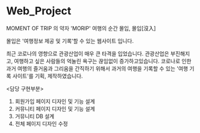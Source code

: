 # Web_Project
MOMENT OF TRIP 의 약자   'MORIP'  여행의 순간 몰입, 몰입[沒入]

몰입은 '여행정보 제공 및 기록'할 수 있는 웹사이트 입니다.

최근 코로나의 영향으로 관광산업이 매우 큰 타격을 입었습니다.
관광산업은 부진해지고, 여행하고 싶은 사람들의 억눌린 욕구는 끊임없이 증가하고있습니다.
코로나로 인한 과거 여행의 즐거움과 그리움을 간직하기 위해서 
과거의 여행을 기록할 수 있는 '여행 기록 사이트'를 기획, 제작하였습니다.


<담당 구현부분>
1. 회원가입 페이지 디자인 및 기능 설계
2. 커뮤니티 페이지 디자인 및 기능 설계
3. 거뮤니티 DB 설계
4. 전체 페이지 디자인 수정






